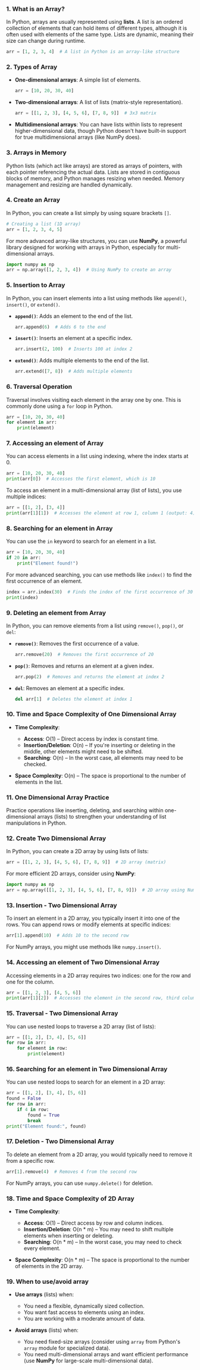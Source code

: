 ### 1. **What is an Array?**
In Python, arrays are usually represented using **lists**. A list is an ordered collection of elements that can hold items of different types, although it is often used with elements of the same type. Lists are dynamic, meaning their size can change during runtime.

```python
arr = [1, 2, 3, 4]  # A list in Python is an array-like structure
```

### 2. **Types of Array**
- **One-dimensional arrays**: A simple list of elements.
  ```python
  arr = [10, 20, 30, 40]
  ```
- **Two-dimensional arrays**: A list of lists (matrix-style representation).
  ```python
  arr = [[1, 2, 3], [4, 5, 6], [7, 8, 9]]  # 3x3 matrix
  ```
- **Multidimensional arrays**: You can have lists within lists to represent higher-dimensional data, though Python doesn't have built-in support for true multidimensional arrays (like NumPy does).

### 3. **Arrays in Memory**
Python lists (which act like arrays) are stored as arrays of pointers, with each pointer referencing the actual data. Lists are stored in contiguous blocks of memory, and Python manages resizing when needed. Memory management and resizing are handled dynamically.

### 4. **Create an Array**
In Python, you can create a list simply by using square brackets `[]`.

```python
# Creating a list (1D array)
arr = [1, 2, 3, 4, 5]
```

For more advanced array-like structures, you can use **NumPy**, a powerful library designed for working with arrays in Python, especially for multi-dimensional arrays.

```python
import numpy as np
arr = np.array([1, 2, 3, 4])  # Using NumPy to create an array
```

### 5. **Insertion to Array**
In Python, you can insert elements into a list using methods like `append()`, `insert()`, or `extend()`.

- **`append()`**: Adds an element to the end of the list.
  ```python
  arr.append(6)  # Adds 6 to the end
  ```

- **`insert()`**: Inserts an element at a specific index.
  ```python
  arr.insert(2, 100)  # Inserts 100 at index 2
  ```

- **`extend()`**: Adds multiple elements to the end of the list.
  ```python
  arr.extend([7, 8])  # Adds multiple elements
  ```

### 6. **Traversal Operation**
Traversal involves visiting each element in the array one by one. This is commonly done using a `for` loop in Python.

```python
arr = [10, 20, 30, 40]
for element in arr:
    print(element)
```

### 7. **Accessing an element of Array**
You can access elements in a list using indexing, where the index starts at 0.

```python
arr = [10, 20, 30, 40]
print(arr[0])  # Accesses the first element, which is 10
```

To access an element in a multi-dimensional array (list of lists), you use multiple indices:

```python
arr = [[1, 2], [3, 4]]
print(arr[1][1])  # Accesses the element at row 1, column 1 (output: 4)
```

### 8. **Searching for an element in Array**
You can use the `in` keyword to search for an element in a list.

```python
arr = [10, 20, 30, 40]
if 20 in arr:
    print("Element found!")
```

For more advanced searching, you can use methods like `index()` to find the first occurrence of an element.

```python
index = arr.index(30)  # Finds the index of the first occurrence of 30
print(index)
```

### 9. **Deleting an element from Array**
In Python, you can remove elements from a list using `remove()`, `pop()`, or `del`:

- **`remove()`**: Removes the first occurrence of a value.
  ```python
  arr.remove(20)  # Removes the first occurrence of 20
  ```

- **`pop()`**: Removes and returns an element at a given index.
  ```python
  arr.pop(2)  # Removes and returns the element at index 2
  ```

- **`del`**: Removes an element at a specific index.
  ```python
  del arr[1]  # Deletes the element at index 1
  ```

### 10. **Time and Space Complexity of One Dimensional Array**
- **Time Complexity**:
  - **Access**: O(1) – Direct access by index is constant time.
  - **Insertion/Deletion**: O(n) – If you're inserting or deleting in the middle, other elements might need to be shifted.
  - **Searching**: O(n) – In the worst case, all elements may need to be checked.

- **Space Complexity**: O(n) – The space is proportional to the number of elements in the list.

### 11. **One Dimensional Array Practice**
Practice operations like inserting, deleting, and searching within one-dimensional arrays (lists) to strengthen your understanding of list manipulations in Python.

### 12. **Create Two Dimensional Array**
In Python, you can create a 2D array by using lists of lists:

```python
arr = [[1, 2, 3], [4, 5, 6], [7, 8, 9]]  # 2D array (matrix)
```

For more efficient 2D arrays, consider using **NumPy**:

```python
import numpy as np
arr = np.array([[1, 2, 3], [4, 5, 6], [7, 8, 9]])  # 2D array using NumPy
```

### 13. **Insertion - Two Dimensional Array**
To insert an element in a 2D array, you typically insert it into one of the rows. You can append rows or modify elements at specific indices:

```python
arr[1].append(10)  # Adds 10 to the second row
```

For NumPy arrays, you might use methods like `numpy.insert()`.

### 14. **Accessing an element of Two Dimensional Array**
Accessing elements in a 2D array requires two indices: one for the row and one for the column.

```python
arr = [[1, 2, 3], [4, 5, 6]]
print(arr[1][2])  # Accesses the element in the second row, third column (6)
```

### 15. **Traversal - Two Dimensional Array**
You can use nested loops to traverse a 2D array (list of lists):

```python
arr = [[1, 2], [3, 4], [5, 6]]
for row in arr:
    for element in row:
        print(element)
```

### 16. **Searching for an element in Two Dimensional Array**
You can use nested loops to search for an element in a 2D array:

```python
arr = [[1, 2], [3, 4], [5, 6]]
found = False
for row in arr:
    if 4 in row:
        found = True
        break
print("Element found:", found)
```

### 17. **Deletion - Two Dimensional Array**
To delete an element from a 2D array, you would typically need to remove it from a specific row.

```python
arr[1].remove(4)  # Removes 4 from the second row
```

For NumPy arrays, you can use `numpy.delete()` for deletion.

### 18. **Time and Space Complexity of 2D Array**
- **Time Complexity**:
  - **Access**: O(1) – Direct access by row and column indices.
  - **Insertion/Deletion**: O(n * m) – You may need to shift multiple elements when inserting or deleting.
  - **Searching**: O(n * m) – In the worst case, you may need to check every element.

- **Space Complexity**: O(n * m) – The space is proportional to the number of elements in the 2D array.

### 19. **When to use/avoid array**
- **Use arrays** (lists) when:
  - You need a flexible, dynamically sized collection.
  - You want fast access to elements using an index.
  - You are working with a moderate amount of data.

- **Avoid arrays** (lists) when:
  - You need fixed-size arrays (consider using `array` from Python's `array` module for specialized data).
  - You need multi-dimensional arrays and want efficient performance (use **NumPy** for large-scale multi-dimensional data).

